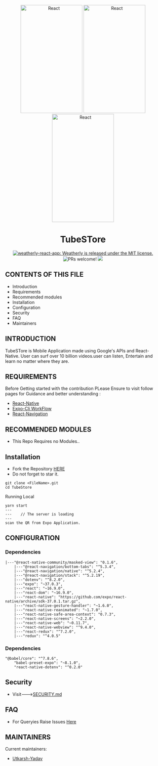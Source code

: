 <p align="center">
     <img alt="React" height="350" width="200" src="https://raw.githubusercontent.com/Uyadav207/TubeStore/master/ezgif.com-video-to-gif(1).gif"/>
    <img alt="React" height="350" width="200" src="https://raw.githubusercontent.com/Uyadav207/TubeStore/master/ezgif.com-video-to-gif(2).gif"/>
    <img alt="React" height="350" width="200" src="https://raw.githubusercontent.com/Uyadav207/TubeStore/master/ezgif.com-video-to-gif.gif"/>
</p>
<h1 align="center">
  TubeSTore
</h1>

<p align="center">
  <a href="https://github.com/Uyadav207/TubeStore/blob/master/LICENSE">
    <img src="https://img.shields.io/badge/license-MIT-blue.svg" alt="weatherly-react-app: Weatherly is released under the MIT license." />
  </a>
  <img src="https://img.shields.io/badge/PRs-welcome-brightgreen.svg" alt="PRs welcome!" />
  <img src="https://img.shields.io/github/followers/Uyadav207?label=Follow&style=social"/>
</p>


CONTENTS OF THIS FILE
---------------------

 * Introduction
 * Requirements
 * Recommended modules
 * Installation
 * Configuration
 * Security
 * FAQ
 * Maintainers
 
INTRODUCTION
------------

TubeSTore is Mobile Application made using Google's APIs and React-Native. User can surf over 10 billion videos.user can listen, Entertain and learn no matter where they are.
   
REQUIREMENTS
------------
Before Getting started with the contribution PLease Ensure to visit follow pages for Guidance and better understanding :

- [React-Native](https://reactnative.dev/)
- [Expo-Cli WorkFlow](https://docs.expo.io/workflow/expo-cli/)
- [React-Navigation](https://reactnavigation.org/docs/getting-started) 

RECOMMENDED MODULES
-------------------

 * This Repo Requires no Modules..
   
Installation
------------

- Fork the Repository [HERE](https://github.com/Uyadav207/TubeStore)
- Do not forget to star it.

```
git clone <FileName>.git 
cd TubeStore
```
Running Local

```
yarn start
---
---    // The server is loading
---
scan the QR from Expo Application.
```
   
CONFIGURATION
-------------
### Dependencies

```
|---"@react-native-community/masked-view": "0.1.6",
    |---"@react-navigation/bottom-tabs": "^5.3.4",
    |---"@react-navigation/native": "^5.2.4",
    |---"@react-navigation/stack": "^5.2.19",
    |---"dotenv": "^8.2.0",
    |---"expo": "~37.0.3",
    |---"react": "~16.9.0",
    |---"react-dom": "~16.9.0",
    |---"react-native": "https://github.com/expo/react-native/archive/sdk-37.0.1.tar.gz",
    |---"react-native-gesture-handler": "~1.6.0",
    |---"react-native-reanimated": "~1.7.0",
    |---"react-native-safe-area-context": "0.7.3",
    |---"react-native-screens": "~2.2.0",
    |---"react-native-web": "~0.11.7",
    |---"react-native-webview": "^9.4.0",
    |---"react-redux": "^7.2.0",
    |---"redux": "^4.0.5"
```
### Dependencies

```
"@babel/core": "^7.8.6",
    "babel-preset-expo": "~8.1.0",
    "react-native-dotenv": "^0.2.0"
```

Security
---------

- Visit--->[SECURITY.md](https://github.com/Uyadav207/TubeStore/blob/master/SECURITY.md)

FAQ
---

- For Queryies Raise Issues [Here](https://github.com/Uyadav207/TubeStore/issues)
   
   
MAINTAINERS
-----------

Current maintainers:
 * [Utkarsh-Yadav](https://github.com/Uyadav207)
